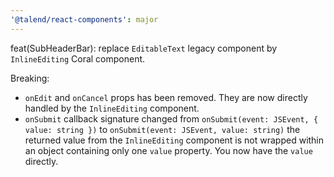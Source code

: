 ```yaml
---
'@talend/react-components': major
---
```


feat(SubHeaderBar): replace `EditableText` legacy component by `InlineEditing` Coral component.

Breaking:
- `onEdit` and `onCancel` props has been removed. They are now directly handled by the `InlineEditing` component.
- `onSubmit` callback signature changed from `onSubmit(event: JSEvent, { value: string })` to `onSubmit(event: JSEvent, value: string)` the returned value from the `InlineEditing` component is not wrapped within an object containing only one `value` property. You now have the `value` directly.

